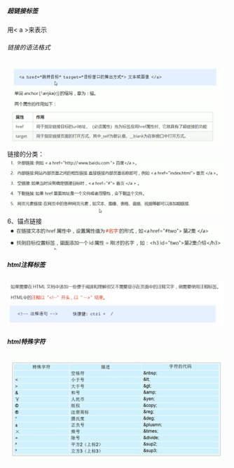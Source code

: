 ##### 超链接标签
用< a >来表示  
###### 链接的语法格式
![](pictures/6.png)
链接的分类：  
![](pictures/7.png)
6、锚点链接  
![](pictures/8.png)
##### html注释标签
![](pictures/9.png)
##### html特殊字符
![](pictures/10.png)







